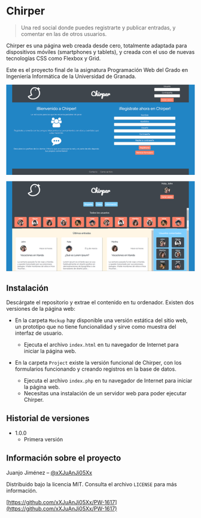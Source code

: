 # Chirper
> Una red social donde puedes registrarte y publicar entradas, y comentar en las de otros usuarios.

Chirper es una página web creada desde cero, totalmente adaptada para dispositivos móviles (smartphones y tablets), y creada con el uso de nuevas tecnologías CSS como Flexbox y Grid.

Este es el proyecto final de la asignatura Programación Web del Grado en Ingeniería Informática de la Universidad de Granada.

![](Headers/header-1.png)

![](Headers/header-2.png)

## Instalación

Descárgate el repositorio y extrae el contenido en tu ordenador. Existen dos versiones de la página web:

* En la carpeta `Mockup` hay disponible una versión estática del sitio web, un prototipo que no tiene funcionalidad y sirve como muestra del interfaz de usuario.
  * Ejecuta el archivo `index.html` en tu navegador de Internet para iniciar la página web.


* En la carpeta `Project` existe la versión funcional de Chirper, con los formularios funcionando y creando registros en la base de datos.
  * Ejecuta el archivo `index.php` en tu navegador de Internet para iniciar la página web.
  * Necesitas una instalación de un servidor web para poder ejecutar Chirper.

## Historial de versiones

* 1.0.0
  * Primera versión

## Información sobre el proyecto

Juanjo Jiménez – [@xXJuAnJi05Xx](https://twitter.com/xXJuAnJi05Xx)

Distribuido bajo la licencia MIT. Consulta el archivo ``LICENSE`` para más información.

[https://github.com/xXJuAnJi05Xx/PW-1617](https://github.com/xXJuAnJi05Xx/PW-1617)
